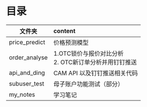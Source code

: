 # 目录
| 文件夹           | content                               |
|---------------|:--------------------------------------|
| price_predict | 价格预测模型                                |
| order_analyse | 1.OTC锁价与报价对比分析<br/> 2. OTC新订单分析并用钉钉推送 |
| api_and_ding  | CAM API 以及钉钉推送相关代码                    |
| subuser_test  | 母子账户功能测试（部分）                          |
| my_notes      | 学习笔记                                  |

